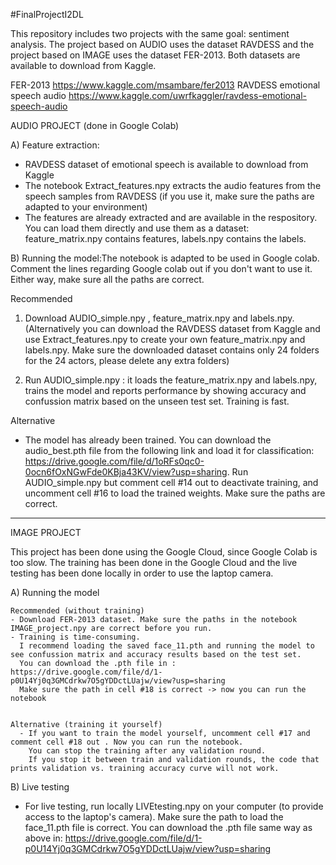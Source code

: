 #FinalProjectI2DL

This repository includes two projects with the same goal: sentiment analysis. The project based on AUDIO uses the dataset RAVDESS and the project based on IMAGE uses the dataset FER-2013. Both datasets are available to download from Kaggle.

FER-2013 https://www.kaggle.com/msambare/fer2013
RAVDESS emotional speech audio https://www.kaggle.com/uwrfkaggler/ravdess-emotional-speech-audio


AUDIO PROJECT (done in Google Colab)


A) Feature extraction:

- RAVDESS dataset of emotional speech is available to download from Kaggle
- The notebook Extract_features.npy extracts the audio features from the speech samples from RAVDESS (if you use it, make sure the paths are adapted to your environment)
- The features are already extracted and are available in the respository. You can load them directly and use them as a dataset: feature_matrix.npy contains features, labels.npy contains the labels.


B) Running the model:The notebook is adapted to be used in Google colab. Comment the lines regarding Google colab out if you don't want to use it. Either way, make sure all the paths are correct. 


Recommended
   1. Download AUDIO_simple.npy , feature_matrix.npy and labels.npy. 
      (Alternatively you can download the RAVDESS dataset from Kaggle and use Extract_features.npy to create your own feature_matrix.npy and labels.npy. Make sure the downloaded dataset contains only 24 folders for the 24 actors, please delete any extra folders)
  
   2. Run AUDIO_simple.npy : it loads the feature_matrix.npy and labels.npy, trains the model and reports performance by showing accuracy and confussion matrix based on the    unseen test set. Training is fast. 



Alternative
- The model has already been trained. You can download the audio_best.pth file from the following link and load it for classification: https://drive.google.com/file/d/1oRFs0qc0-0ocn6fOxNGwFde0KBja43KV/view?usp=sharing. Run AUDIO_simple.npy but comment cell #14 out to deactivate training, and uncomment cell #16 to load the trained weights. Make sure the paths are correct. 

***************************************************************************************************************************************************************************


IMAGE PROJECT 

This project has been done using the Google Cloud, since Google Colab is too slow. The training has been done in the Google Cloud and the live testing has been done locally in order to use the laptop camera.



A) Running the model

    Recommended (without training)
    - Download FER-2013 dataset. Make sure the paths in the notebook IMAGE_project.npy are correct before you run. 
    - Training is time-consuming. 
      I recommend loading the saved face_11.pth and running the model to see confussion matrix and accuracy results based on the test set. 
      You can download the .pth file in : https://drive.google.com/file/d/1-p0U14Yj0q3GMCdrkw7O5gYDDctLUajw/view?usp=sharing
      Make sure the path in cell #18 is correct -> now you can run the notebook


    Alternative (training it yourself)
      - If you want to train the model yourself, uncomment cell #17 and comment cell #18 out . Now you can run the notebook. 
        You can stop the training after any validation round. 
        If you stop it between train and validation rounds, the code that prints validation vs. training accuracy curve will not work.



B) Live testing
- For live testing, run locally LIVEtesting.npy on your computer (to provide access to the laptop's camera). Make sure the path to load the face_11.pth file is correct. You can download the .pth file same way as above in: https://drive.google.com/file/d/1-p0U14Yj0q3GMCdrkw7O5gYDDctLUajw/view?usp=sharing



